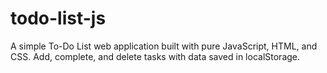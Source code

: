 # todo-list-js
A simple To-Do List web application built with pure JavaScript, HTML, and CSS. Add, complete, and delete tasks with data saved in localStorage.
